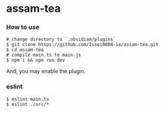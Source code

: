 # assam-tea

### How to use

```shell
# change directory to `.obsidian/plugins`
$ git clone https://github.com/Issei0804-ie/assam-tea.git
$ cd assam-tea
# compile main.ts to main.js
$ npm i && npm run dev
```

And, you may enable the plugin.

### eslint

```shell
$ eslint main.ts
$ eslint ./src/*
```

